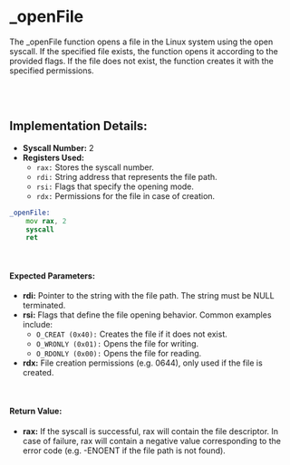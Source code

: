 # _openFile
The _openFile function opens a file in the Linux system using the open syscall. If the specified file exists, the function opens it according to the provided flags. If the file does not exist, the function creates it with the specified permissions.

<br><br>

## Implementation Details:
- **Syscall Number:** 2
- **Registers Used:**
    - `rax:` Stores the syscall number.
    - `rdi:` String address that represents the file path.
    - `rsi:` Flags that specify the opening mode.
    - `rdx:` Permissions for the file in case of creation.

```asm
_openFile:
    mov rax, 2
    syscall
    ret
```

<br>

#### Expected Parameters:
- **rdi:** Pointer to the string with the file path. The string must be NULL terminated.
- **rsi:** Flags that define the file opening behavior. Common examples include:
    - `O_CREAT (0x40):` Creates the file if it does not exist.
    - `O_WRONLY (0x01):` Opens the file for writing.
    - `O_RDONLY (0x00):` Opens the file for reading.
- **rdx:** File creation permissions (e.g. 0644), only used if the file is created.

<br>

#### Return Value:
- **rax:** If the syscall is successful, rax will contain the file descriptor. In case of failure, rax will contain a negative value corresponding to the error code (e.g. -ENOENT if the file path is not found).